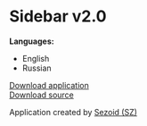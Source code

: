 Sidebar v2.0<br>
=======
<b>Languages:</b>
- English
- Russian

<a href="http://sezex.ru/sidebar/download">Download application</a><br>
<a href="https://github.com/sezoid/SideBar/archive/master.zip">Download source</a>

Application created by <a href="http:/sezex.ru/">Sezoid (SZ)</a>
